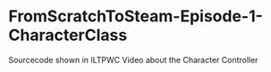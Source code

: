 # FromScratchToSteam-Episode-1-CharacterClass
Sourcecode shown in ILTPWC Video about the Character Controller
